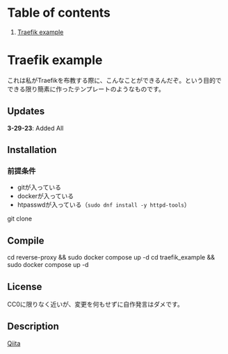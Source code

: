 # Table of contents
1. [Traefik example](#Traefik-example)

# Traefik example
これは私がTraefikを布教する際に、こんなことができるんだぞ。という目的でできる限り簡素に作ったテンプレートのようなものです。

## Updates

**3-29-23**: Added All

## Installation

### 前提条件
- gitが入っている
- dockerが入っている
- htpasswdが入っている（`sudo dnf install -y httpd-tools`）

git clone

## Compile

cd reverse-proxy && sudo docker compose up -d
cd traefik_example && sudo docker compose up -d

## License
CC0に限りなく近いが、変更を何もせずに自作発言はダメです。

## Description
[Qiita]()